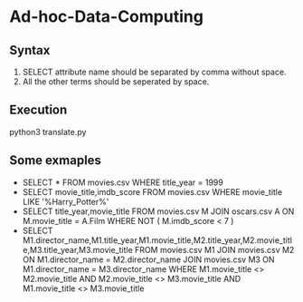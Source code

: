 Ad-hoc-Data-Computing
=================================
Syntax
-----------
1. SELECT attribute name should be separated by comma without space.
2. All the other terms should be seperated by space.


Execution
-----------
python3 translate.py


Some exmaples
-----------
* SELECT * FROM movies.csv WHERE title_year = 1999
* SELECT movie_title,imdb_score FROM movies.csv WHERE movie_title LIKE '%Harry_Potter%'
* SELECT title_year,movie_title FROM movies.csv M JOIN oscars.csv A ON M.movie_title = A.Film WHERE NOT ( M.imdb_score < 7 )
* SELECT M1.director_name,M1.title_year,M1.movie_title,M2.title_year,M2.movie_title,M3.title_year,M3.movie_title FROM movies.csv M1 JOIN movies.csv M2 ON M1.director_name = M2.director_name JOIN movies.csv M3 ON M1.director_name = M3.director_name WHERE M1.movie_title <> M2.movie_title AND M2.movie_title <> M3.movie_title AND M1.movie_title <> M3.movie_title

